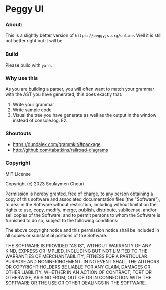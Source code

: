 Peggy UI
===


### About:
This is a slightly better version of `https://peggyjs.org/online`.
Well it is still not better right but it will be.

### Build

Please build with `yarn`.

### Why use this
As you are building a parser, you will often want to match your grammar with the AST you have generated, this does exactly that.
1. Write your grammar
2. Write sample code
3. Visual the tree you have generate as well as the output in the window instead of console.log. Ez.

### Shoutouts

- https://dundalek.com/grammkit/#package
- http://github.com/tabatkins/railroad-diagrams


### Copyright

MIT License

Copyright (c) 2023 Soulaymen Chouri

Permission is hereby granted, free of charge, to any person obtaining a copy
of this software and associated documentation files (the "Software"), to deal
in the Software without restriction, including without limitation the rights
to use, copy, modify, merge, publish, distribute, sublicense, and/or sell
copies of the Software, and to permit persons to whom the Software is
furnished to do so, subject to the following conditions:

The above copyright notice and this permission notice shall be included in all
copies or substantial portions of the Software.

THE SOFTWARE IS PROVIDED "AS IS", WITHOUT WARRANTY OF ANY KIND, EXPRESS OR
IMPLIED, INCLUDING BUT NOT LIMITED TO THE WARRANTIES OF MERCHANTABILITY,
FITNESS FOR A PARTICULAR PURPOSE AND NONINFRINGEMENT. IN NO EVENT SHALL THE
AUTHORS OR COPYRIGHT HOLDERS BE LIABLE FOR ANY CLAIM, DAMAGES OR OTHER
LIABILITY, WHETHER IN AN ACTION OF CONTRACT, TORT OR OTHERWISE, ARISING FROM,
OUT OF OR IN CONNECTION WITH THE SOFTWARE OR THE USE OR OTHER DEALINGS IN THE
SOFTWARE.